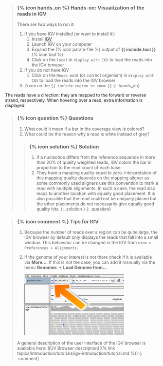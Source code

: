 > ### {% icon hands_on %} Hands-on: Visualization of the reads in IGV
>
> There are two ways to run it:
>
> 1. If you have IGV installed (or want to install it):
>     1. Install [IGV](https://software.broadinstitute.org/software/igv/download)
>     2. Launch IGV on your computer
>     3. Expand the {% icon param-file %} output of **{{ include.tool }}** {% icon tool %}
>     4. Click on the `local` in `display with IGV` to load the reads into the IGV browser
> 2. If you do not have IGV
>     1. Click on the `Mouse mm10` (or correct organism) in `display with IGV` to load the reads into the IGV browser
> 4. Zoom on the `{{ include.region_to_zoom }}`
{: .hands_on}

The reads have a direction: they are mapped to the forward or reverse strand, respectively. When hovering over a read, extra information is displayed

> ### {% icon question %} Questions
>
> 1. What could it mean if a bar in the coverage view is colored?
> 2. What could be the reason why a read is white instead of grey?
>
> > ### {% icon solution %} Solution
> > 1. If a nucleotide differs from the reference sequence in more than 20% of quality weighted reads, IGV colors the bar in proportion to the read count of each base.
> > 2. They have a mapping quality equal to zero. Interpretation of this mapping quality depends on the mapping aligner as some commonly used aligners use this convention to mark a read with multiple alignments. In such a case, the read also maps to another location with equally good placement. It is also possible that the read could not be uniquely placed but the other placements do not necessarily give equally good quality hits.
> {: .solution }
{: .question}

> ### {% icon comment %} Tips for IGV
> 1. Because the number of reads over a region can be quite large, the IGV browser by default only displays the reads that fall into a small window. This behaviour can be changed in the IGV from `view > Preferences > Alignments`.
> 2. If the genome of your interest is not there check if it is available via **More...**. If this is not the case, you can add it manually via the menu **Genomes** -> **Load Genome from...**
>
>    ![Select genome in IGV](../../images/igv_select_genome.png "Select genome in IGV")
>
> A general description of the user interface of the IGV browser is available here: [IGV Browser description]({% link topics/introduction/tutorials/igv-introduction/tutorial.md %})
{: .comment}
